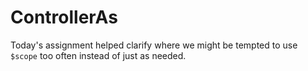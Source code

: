 # ControllerAs

Today's assignment helped clarify where we might be tempted to use `$scope` too often instead of just as needed.



[User Contact Form ]: (http://tiy-snehelpatel-sophisticatedform.surge.sh)
